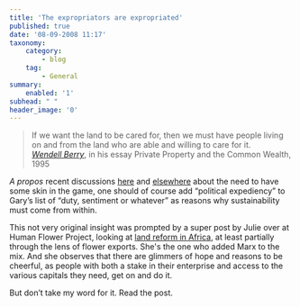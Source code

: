 ```yaml
---
title: 'The expropriators are expropriated'
published: true
date: '08-09-2008 11:17'
taxonomy:
    category:
        - blog
    tag:
        - General
summary:
    enabled: '1'
subhead: " "
header_image: '0'
---
```


> If we want the land to be cared for, then we must have people living on and from the land who are able and willing to care for it.  
>_[Wendell Berry](https://books.google.se/books?id=EtoREAAAQBAJ&lpg=PT40&ots=Z01q0snEuD&dq=If%20we%20want%20the%20land%20to%20be%20cared%20for%2C%20then%20we%20must%20have%20people%20living%20on%20and%20from%20the%20land%20who%20are%20able%20and%20willing%20to%20care%20for%20it&pg=PT40#v=onepage&q=If%20we%20want%20the%20land%20to%20be%20cared%20for,%20then%20we%20must%20have%20people%20living%20on%20and%20from%20the%20land%20who%20are%20able%20and%20willing%20to%20care%20for%20it&f=false)_, in his essay Private Property and the Common Wealth, 1995

_A propos_ recent discussions [here](http://jeremycherfas.net/blog/this-is-getting-to-be-a-habit/) and [elsewhere](https://web.archive.org/web/20081202010409/http://www.garyjones.org/mt/archives/000872.html) about the need to have some skin in the game, one should of course add “political expediency” to Gary’s list of “duty, sentiment or whatever” as reasons why sustainability must come from within.

This not very original insight was prompted by a super post by Julie over at Human Flower Project, looking at [land reform in Africa](https://web.archive.org/web/20111218063613/http://www.humanflowerproject.com/index.php/weblog/comments/give_me_land_lots_of_land/), at least partially through the lens of flower exports. She's the one who added Marx to the mix. And she observes that there are glimmers of hope and reasons to be cheerful, as people with both a stake in their enterprise and access to the various capitals they need, get on and do it.  

But don’t take my word for it. Read the post.
